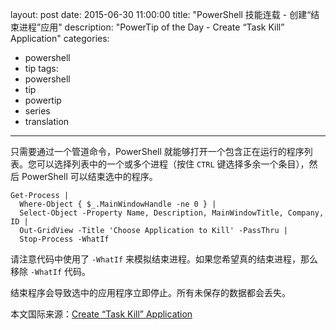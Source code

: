 ﻿layout: post
date: 2015-06-30 11:00:00
title: "PowerShell 技能连载 - 创建“结束进程”应用"
description: "PowerTip of the Day - Create “Task Kill” Application"
categories:
- powershell
- tip
tags:
- powershell
- tip
- powertip
- series
- translation
---
只需要通过一个管道命令，PowerShell 就能够打开一个包含正在运行的程序列表。您可以选择列表中的一个或多个进程（按住 `CTRL` 键选择多余一个条目），然后 PowerShell 可以结束选中的程序。

    Get-Process |
      Where-Object { $_.MainWindowHandle -ne 0 } |
      Select-Object -Property Name, Description, MainWindowTitle, Company, ID |
      Out-GridView -Title 'Choose Application to Kill' -PassThru |
      Stop-Process -WhatIf

请注意代码中使用了 `-WhatIf` 来模拟结束进程。如果您希望真的结束进程，那么移除 `-WhatIf` 代码。

结束程序会导致选中的应用程序立即停止。所有未保存的数据都会丢失。

<!--more-->
本文国际来源：[Create “Task Kill” Application](http://community.idera.com/powershell/powertips/b/tips/posts/create-task-kill-application)
